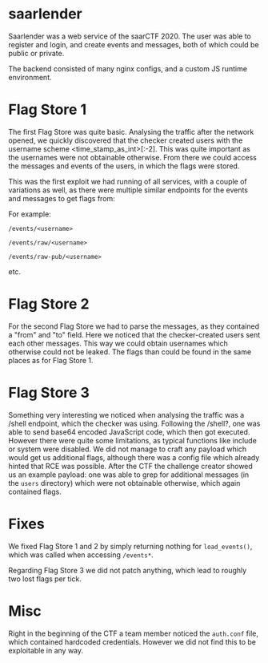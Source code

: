 # saarlender

Saarlender was a web service of the saarCTF 2020.
The user was able to register and login, and create events and messages, both of which could be
public or private.


The backend consisted of many nginx configs, and a custom JS runtime environment.


# Flag Store 1
The first Flag Store was quite basic. Analysing the traffic after the network opened, we quickly
discovered that the checker created users with the username scheme <time_stamp_as_int>[:-2]. This was
quite important as the usernames were not obtainable otherwise. From there we could access the
messages and events of the users, in which the flags were stored.

This was the first exploit we had running of all services, with a couple of variations as well, as
there were multiple similar endpoints for the events and messages to get flags from:

For example:

    /events/<username>
    
    /events/raw/<username>
    
    /events/raw-pub/<username>
   etc.


# Flag Store 2
For the second Flag Store we had to parse the messages, as they contained a "from" and "to" field.
Here we noticed that the checker-created users sent each other messages. This way we could obtain
usernames which otherwise could not be leaked. The flags than could be found in the same places as
for Flag Store 1.


# Flag Store 3
Something very interesting we noticed when analysing the traffic was a /shell endpoint, which the
checker was using. Following the /shell?, one was able to send base64 encoded JavaScript code, which then got executed. However there were quite some limitations, as typical functions like include or system
were disabled. We did not manage to craft any payload which would get us additional flags, although
there was a config file which already hinted that RCE was possible. After the CTF the challenge
creator showed us an example payload: one was able to grep for additional messages (in the `users` directory) which were not
obtainable otherwise, which again contained flags.

# Fixes
We fixed Flag Store 1 and 2 by simply returning nothing for `load_events()`, which was called when accessing
`/events*`.

Regarding Flag Store 3 we did not patch anything, which lead to roughly two lost flags per
tick.

# Misc
Right in the beginning of the CTF a team member noticed the `auth.conf` file, which contained hardcoded credentials.
However we did not find this to be exploitable in any way.
